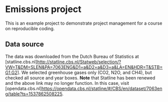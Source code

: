 # Emissions project

This is an example project to demonstrate project management for a course on reproducible coding.

## Data source
The data was downloaded from the Dutch Bureau of Statistics at [statline.cbs.nl]http://statline.cbs.nl/Statweb/selection/?VW=T&DM=SLEN&PA=7063ENG&D1=a&D2=a&D3=a&LA=EN&HDR=T&STB=G1,G2]. We selected greenhouse gases only (CO2, N2O, and CH4), but checked all source and year boxes.
**Note** that Statline has been renewed and the above link may no longer function. In this case, visit [opendata.cbs.nl]https://opendata.cbs.nl/statline/#/CBS/en/dataset/7063eng/table?ts=1537862508225.

